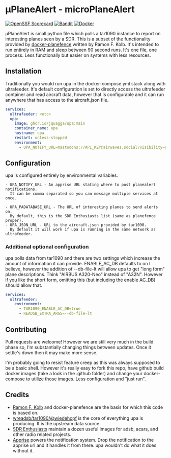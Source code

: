 # μPlaneAlert - microPlaneAlert

[![OpenSSF Scorecard](https://api.securityscorecards.dev/projects/github.com/jquagga/upa/badge)](https://securityscorecards.dev/viewer/?uri=github.com/jquagga/upa)
[![Bandit](https://github.com/jquagga/upa/actions/workflows/bandit.yml/badge.svg)](https://github.com/jquagga/upa/actions/workflows/bandit.yml)
[![Docker](https://github.com/jquagga/upa/actions/workflows/docker-publish.yml/badge.svg)](https://github.com/jquagga/upa/actions/workflows/docker-publish.yml)

μPlaneAlert is small python file which polls a tar1090 instance to report on interesting planes seen by a SDR. This is a subset of the functionality provided by [docker-planefence](https://github.com/sdr-enthusiasts/docker-planefence) written by Ramon F. Kolb. It's intended to run entirely in RAM and sleep between 90 second runs. It's one file, one process. Less functionally but easier on systems with less resources.

## Installation

Traditionally you would run upa in the docker-compose.yml stack along with ultrafeeder. It's default configuration is set to directly access the ultrafeeder container and read aircraft data, however that is configurable and it can run anywhere that has access to the aircraft.json file.

```yaml
services:
  ultrafeeder: <etc>
  upa:
    image: ghcr.io/jquagga/upa:main
    container_name: upa
    hostname: upa
    restart: unless-stopped
    environment:
      - UPA_NOTIFY_URL=mastodons://API_KEY@airwaves.social?visibility=unlisted
```

## Configuration

upa is configured entirely by environmental variables.

```
- UPA_NOTIFY_URL - An apprise URL stating where to post planealert notifications.
  It can be comma separated so you can message multiple services at once.

- UPA_PADATABASE_URL - The URL of interesting planes to send alerts on.
  By default, this is the SDR Enthusiasts list (same as planefence proper).
- UPA_JSON_URL - URL to the aircraft.json provided by tar1090.
  By default it will work if upa is running in the same network as ultrafeeder.
```

### Additional optional configuration

upa polls data from tar1090 and there are two settings which increase the amount of information it can provide. ENABLE_AC_DB defaults to on I believe, however the addition of --db-file-lt will allow upa to get "long form" plane descriptions. Think "AIRBUS A320-Neo" instead of "A32N". However if you like the short form, omitting this (but including the enable AC_DB) should allow that.

```yaml
services:
  ultrafeeder:
    environment:
      - TAR1090_ENABLE_AC_DB=true
      - READSB_EXTRA_ARGS=--db-file-lt
```

## Contributing

Pull requests are welcome! However we are still very much in the build phase so, I'm substantially changing things between updates. Once it settle's down then it may make more sense.

I'm probably going to resist feature creep as this was always supposed to be a basic shell. However it's really easy to fork this repo, have github build docker images (take a look in the .github folder) and change your docker-compose to utilize those images. Less configuration and "just run".

## Credits

- [Ramon F. Kolb](https://github.com/sdr-enthusiasts/docker-planefence) and docker-planefence are the basis for which this code is based on.
- [wreadsb/tar1090/@wiedehopf](https://github.com/wiedehopf/readsb) is the core of everything upa is producing. It is the upstream data source.
- [SDR Enthusiasts](https://github.com/sdr-enthusiasts) maintain a dozen useful images for adsb, acars, and other radio related projects.
- [Apprise](https://github.com/caronc/apprise) powers the notification system. Drop the notification to the apprise url and it handles it from there. upa wouldn't do what it does without it.
